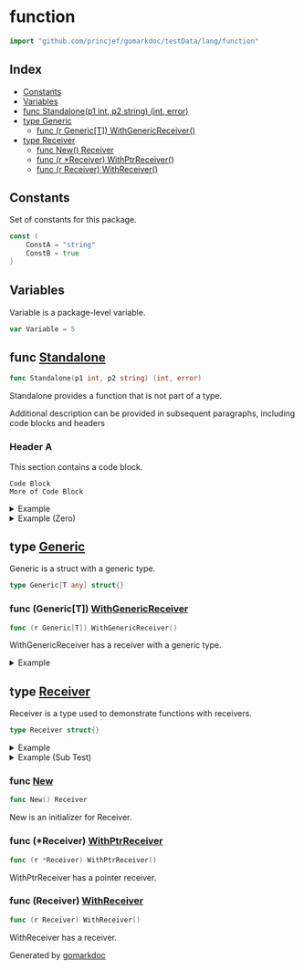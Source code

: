 <!-- Code generated by gomarkdoc. DO NOT EDIT -->

# function

```go
import "github.com/princjef/gomarkdoc/testData/lang/function"
```

## Index

- [Constants](<#constants>)
- [Variables](<#variables>)
- [func Standalone(p1 int, p2 string) (int, error)](<#Standalone>)
- [type Generic](<#Generic>)
  - [func (r Generic[T]) WithGenericReceiver()](<#Generic[T].WithGenericReceiver>)
- [type Receiver](<#Receiver>)
  - [func New() Receiver](<#New>)
  - [func (r *Receiver) WithPtrReceiver()](<#Receiver.WithPtrReceiver>)
  - [func (r Receiver) WithReceiver()](<#Receiver.WithReceiver>)


## Constants

<a name="ConstA"></a>Set of constants for this package.

```go
const (
    ConstA = "string"
    ConstB = true
)
```

## Variables

<a name="Variable"></a>Variable is a package\-level variable.

```go
var Variable = 5
```

<a name="Standalone"></a>
## func [Standalone](<https://github.com/princjef/gomarkdoc/blob/master/testData/lang/function/func.go#L14>)

```go
func Standalone(p1 int, p2 string) (int, error)
```

Standalone provides a function that is not part of a type.

Additional description can be provided in subsequent paragraphs, including code blocks and headers

### Header A

This section contains a code block.

```
Code Block
More of Code Block
```

<details><summary>Example</summary>
<p>



```go
package main

import (
	"fmt"

	"github.com/princjef/gomarkdoc/testData/lang/function"
)

func main() {
	// Comment
	res, _ := function.Standalone(2, "abc")
	fmt.Println(res)
}
```

#### Output

```
2
```

</p>
</details>

<details><summary>Example (Zero)</summary>
<p>



```go
package main

import (
	"fmt"

	"github.com/princjef/gomarkdoc/testData/lang/function"
)

func main() {
	res, _ := function.Standalone(0, "def")
	fmt.Println(res)
}
```

#### Output

```
0
```

</p>
</details>

<a name="Generic"></a>
## type [Generic](<https://github.com/princjef/gomarkdoc/blob/master/testData/lang/function/func.go#L33>)

Generic is a struct with a generic type.

```go
type Generic[T any] struct{}
```

<a name="Generic[T].WithGenericReceiver"></a>
### func \(Generic\[T\]\) [WithGenericReceiver](<https://github.com/princjef/gomarkdoc/blob/master/testData/lang/function/func.go#L36>)

```go
func (r Generic[T]) WithGenericReceiver()
```

WithGenericReceiver has a receiver with a generic type.

<details><summary>Example</summary>
<p>



```go
package main

import (
	"github.com/princjef/gomarkdoc/testData/lang/function"
)

func main() {
	r := function.Generic[int]{}
	r.WithGenericReceiver()
}
```

</p>
</details>

<a name="Receiver"></a>
## type [Receiver](<https://github.com/princjef/gomarkdoc/blob/master/testData/lang/function/func.go#L19>)

Receiver is a type used to demonstrate functions with receivers.

```go
type Receiver struct{}
```

<details><summary>Example</summary>
<p>



```go
package main

import (
	"fmt"

	"github.com/princjef/gomarkdoc/testData/lang/function"
)

func main() {
	// Add some comments
	r := &function.Receiver{}
	// And some more
	fmt.Println(r)
}
```

</p>
</details>

<details><summary>Example (Sub Test)</summary>
<p>



```go
package main

import (
	"github.com/princjef/gomarkdoc/testData/lang/function"
)

func main() {
	var r function.Receiver
	r.WithReceiver()
}
```

</p>
</details>

<a name="New"></a>
### func [New](<https://github.com/princjef/gomarkdoc/blob/master/testData/lang/function/func.go#L22>)

```go
func New() Receiver
```

New is an initializer for Receiver.

<a name="Receiver.WithPtrReceiver"></a>
### func \(\*Receiver\) [WithPtrReceiver](<https://github.com/princjef/gomarkdoc/blob/master/testData/lang/function/func.go#L30>)

```go
func (r *Receiver) WithPtrReceiver()
```

WithPtrReceiver has a pointer receiver.

<a name="Receiver.WithReceiver"></a>
### func \(Receiver\) [WithReceiver](<https://github.com/princjef/gomarkdoc/blob/master/testData/lang/function/func.go#L27>)

```go
func (r Receiver) WithReceiver()
```

WithReceiver has a receiver.

Generated by [gomarkdoc](<https://github.com/princjef/gomarkdoc>)
